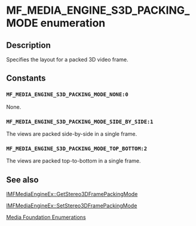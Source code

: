# MF_MEDIA_ENGINE_S3D_PACKING_MODE enumeration

## Description

Specifies the layout for a packed 3D video frame.

## Constants

### `MF_MEDIA_ENGINE_S3D_PACKING_MODE_NONE:0`

None.

### `MF_MEDIA_ENGINE_S3D_PACKING_MODE_SIDE_BY_SIDE:1`

The views are packed side-by-side in a single frame.

### `MF_MEDIA_ENGINE_S3D_PACKING_MODE_TOP_BOTTOM:2`

The views are packed top-to-bottom in a single frame.

## See also

[IMFMediaEngineEx::GetStereo3DFramePackingMode](https://learn.microsoft.com/windows/desktop/api/mfmediaengine/nf-mfmediaengine-imfmediaengineex-getstereo3dframepackingmode)

[IMFMediaEngineEx::SetStereo3DFramePackingMode](https://learn.microsoft.com/windows/desktop/api/mfmediaengine/nf-mfmediaengine-imfmediaengineex-setstereo3dframepackingmode)

[Media Foundation Enumerations](https://learn.microsoft.com/windows/desktop/medfound/media-foundation-enumerations)